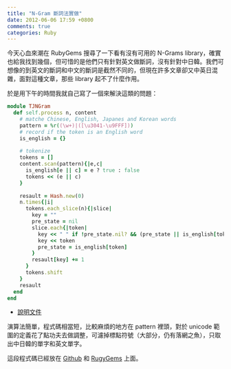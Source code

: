 ```yaml
---
title: "N-Gram 斷詞法實做"
date: 2012-06-06 17:59 +0800
comments: true
categories: Ruby
---
```


今天心血來潮在 RubyGems 搜尋了一下看有沒有可用的 N-Grams library，確實也給我找到幾個，但可惜的是他們只有針對英文做斷詞，沒有針對中日韓。我們可想像的到英文的斷詞和中文的斷詞是截然不同的，但現在許多文章卻又中英日混雜，面對這種文章，那些 library 起不了什麼作用。

於是用下午的時間我就自己寫了一個來解決這類的問題：

<!-- more -->

``` ruby
module TJNGram
  def self.process n, content
    # matche Chinese, English, Japanes and Korean words
    pattern = %r((\w+)|([\u3041-\u9FFF]))
    # record if the token is an English word
    is_english = {}
    
    # tokenize
    tokens = []
    content.scan(pattern){|e,c|
      is_english[e || c] = e ? true : false
      tokens << (e || c)
    }
    
    resault = Hash.new(0)
    n.times{|i|
      tokens.each_slice(n){|slice|
        key = ""
        pre_state = nil
        slice.each{|token|
          key << " " if !pre_state.nil? && (pre_state || is_english[token])
          key << token
          pre_state = is_english[token]
        }
        resault[key] += 1
      }
      tokens.shift
    }
    resault
  end
end
```

*   [說明文件](/blog/tjngram)

演算法簡單，程式碼相當短，比較麻煩的地方在 pattern 裡頭，對於 unicode 範圍的定義花了點功夫去做調整，可濾掉標點符號（大部分，仍有落網之魚），只取出中日韓的單字和英文單字。

這段程式碼已經放在 [Github](https://github.com/tonytonyjan/TJNGram) 和 [RugyGems](https://rubygems.org/gems/TJNGram) 上面。